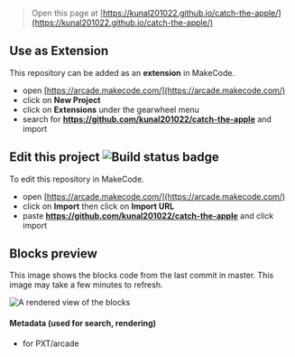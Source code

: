  


> Open this page at [https://kunal201022.github.io/catch-the-apple/](https://kunal201022.github.io/catch-the-apple/)

## Use as Extension

This repository can be added as an **extension** in MakeCode.

* open [https://arcade.makecode.com/](https://arcade.makecode.com/)
* click on **New Project**
* click on **Extensions** under the gearwheel menu
* search for **https://github.com/kunal201022/catch-the-apple** and import

## Edit this project ![Build status badge](https://github.com/kunal201022/catch-the-apple/workflows/MakeCode/badge.svg)

To edit this repository in MakeCode.

* open [https://arcade.makecode.com/](https://arcade.makecode.com/)
* click on **Import** then click on **Import URL**
* paste **https://github.com/kunal201022/catch-the-apple** and click import

## Blocks preview

This image shows the blocks code from the last commit in master.
This image may take a few minutes to refresh.

![A rendered view of the blocks](https://github.com/kunal201022/catch-the-apple/raw/master/.github/makecode/blocks.png)

#### Metadata (used for search, rendering)

* for PXT/arcade
<script src="https://makecode.com/gh-pages-embed.js"></script><script>makeCodeRender("{{ site.makecode.home_url }}", "{{ site.github.owner_name }}/{{ site.github.repository_name }}");</script>
